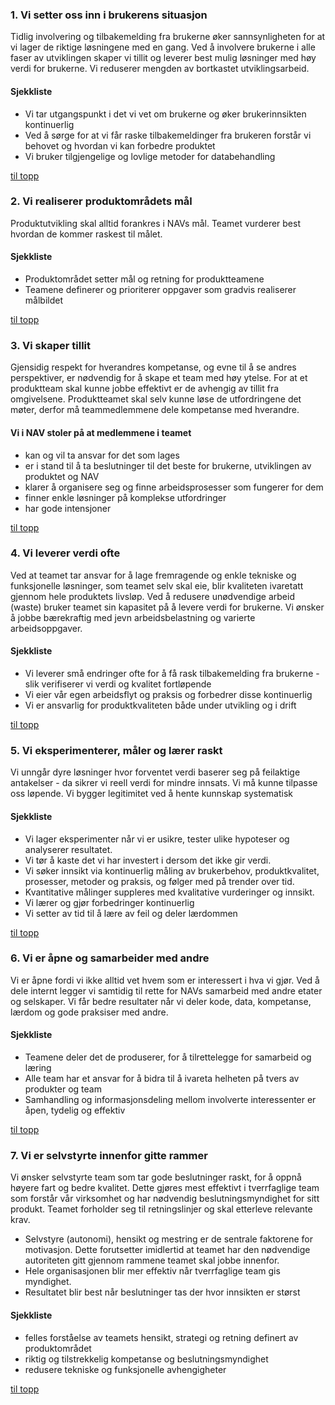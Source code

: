 ### 1. Vi setter oss inn i brukerens situasjon

Tidlig involvering og tilbakemelding fra brukerne øker sannsynligheten for at vi lager de riktige løsningene med en gang. Ved å involvere brukerne i alle faser av utviklingen skaper vi tillit og leverer best mulig løsninger med høy verdi for brukerne. Vi reduserer mengden av bortkastet utviklingsarbeid.

#### Sjekkliste

*  Vi tar utgangspunkt i det vi vet om brukerne og øker brukerinnsikten kontinuerlig
*  Ved å sørge for at vi får raske tilbakemeldinger fra brukeren forstår vi behovet og hvordan vi kan forbedre produktet
*  Vi bruker tilgjengelige og lovlige metoder for databehandling

<a href='#normal-header'>til topp</a>

### 2. Vi realiserer produktområdets mål

Produktutvikling skal alltid forankres i NAVs mål. Teamet vurderer best hvordan de kommer raskest til målet.

#### Sjekkliste

*  Produktområdet setter mål og retning for produktteamene
*  Teamene definerer og prioriterer oppgaver som gradvis realiserer målbildet

<a href='#normal-header'>til topp</a>

### 3. Vi skaper tillit

Gjensidig respekt for hverandres kompetanse, og evne til å se andres perspektiver, er nødvendig for å skape et team med høy ytelse.  For at et produktteam skal kunne jobbe effektivt er de avhengig av tillit fra omgivelsene. Produktteamet skal selv kunne løse de utfordringene det møter, derfor må teammedlemmene dele kompetanse med hverandre.

#### Vi i NAV stoler på at medlemmene i teamet

*  kan og vil ta ansvar for det som lages
*  er i stand til å ta beslutninger til det beste for brukerne, utviklingen av produktet og NAV
*  klarer å organisere seg og finne arbeidsprosesser som fungerer for dem
*  finner enkle løsninger på komplekse utfordringer
*  har gode intensjoner

<a href='#normal-header'>til topp</a>

### 4. Vi leverer verdi ofte

Ved at teamet tar ansvar for å lage fremragende og enkle tekniske og funksjonelle løsninger, som teamet selv skal eie, blir kvaliteten ivaretatt gjennom hele produktets livsløp. Ved å redusere unødvendige arbeid (waste) bruker teamet sin kapasitet på å levere verdi for brukerne. Vi ønsker å jobbe bærekraftig med jevn arbeidsbelastning og varierte arbeidsoppgaver.

#### Sjekkliste

*  Vi leverer små endringer ofte for å få rask tilbakemelding fra brukerne - slik verifiserer vi verdi og kvalitet fortløpende
*  Vi eier vår egen arbeidsflyt og praksis og forbedrer disse kontinuerlig
*  Vi er ansvarlig for produktkvaliteten både under utvikling og i drift

<a href='#normal-header'>til topp</a>

### 5. Vi eksperimenterer, måler og lærer raskt

Vi unngår dyre løsninger hvor forventet verdi baserer seg på feilaktige antakelser - da sikrer vi reell verdi for mindre innsats. Vi må kunne tilpasse oss løpende. Vi bygger legitimitet ved å hente kunnskap systematisk


#### Sjekkliste

*  Vi lager eksperimenter når vi er usikre, tester ulike hypoteser og analyserer resultatet.
*  Vi tør å kaste det vi har investert i dersom det ikke gir verdi.
*  Vi søker innsikt via kontinuerlig måling av brukerbehov, produktkvalitet, prosesser, metoder og praksis, og følger med på trender over tid.
*  Kvantitative målinger suppleres med kvalitative vurderinger og innsikt.
*  Vi lærer og gjør forbedringer kontinuerlig
*  Vi setter av tid til å lære av feil og deler lærdommen

<a href='#normal-header'>til topp</a>

### 6. Vi er åpne og samarbeider med andre

Vi er åpne fordi vi ikke alltid vet hvem som er interessert i hva vi gjør. Ved å dele internt legger vi samtidig til rette for NAVs samarbeid med andre etater og selskaper. Vi får bedre resultater når vi deler kode, data, kompetanse, lærdom og gode praksiser med andre.

#### Sjekkliste

*  Teamene deler det de produserer, for å tilrettelegge for samarbeid og læring
*  Alle team har et ansvar for å bidra til å ivareta helheten på tvers av produkter og team
*  Samhandling og informasjonsdeling mellom involverte interessenter er åpen, tydelig og effektiv

<a href='#normal-header'>til topp</a>

### 7. Vi er selvstyrte innenfor gitte rammer

Vi ønsker selvstyrte team som tar gode beslutninger raskt, for å oppnå høyere fart og bedre kvalitet. Dette gjøres mest effektivt i tverrfaglige team som forstår vår virksomhet og har nødvendig beslutningsmyndighet for sitt produkt. Teamet forholder seg til retningslinjer og skal etterleve relevante krav. 

* Selvstyre (autonomi), hensikt og mestring er de sentrale faktorene for motivasjon. Dette forutsetter imidlertid at teamet har den nødvendige autoriteten gitt gjennom rammene teamet skal jobbe innenfor.
* Hele organisasjonen blir mer effektiv når tverrfaglige team gis myndighet.
* Resultatet blir best når beslutninger tas der hvor innsikten er størst

#### Sjekkliste

*  felles forståelse av teamets hensikt, strategi og retning definert av produktområdet
*  riktig og tilstrekkelig kompetanse og beslutningsmyndighet
*  redusere tekniske og funksjonelle avhengigheter

<a href='#normal-header'>til topp</a>